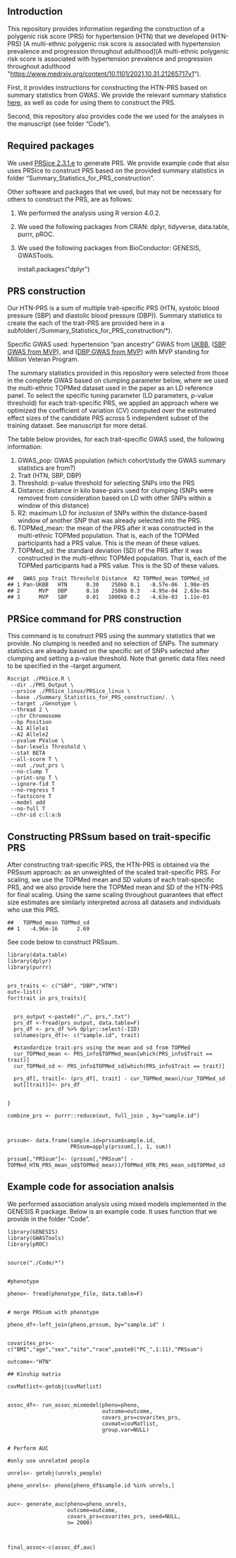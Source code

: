 ## Introduction

This repository provides information regarding the construction of a
polygenic risk score (PRS) for hypertension (HTN) that we developed
(HTN-PRS) [A multi-ethnic polygenic risk score is associated with hypertension prevalence and progression throughout adulthood](A multi-ethnic polygenic risk score is associated with hypertension prevalence and progression throughout adulthood  "https://www.medrxiv.org/content/10.1101/2021.10.31.21265717v1").

First, it provides instructions for constructing the HTN-PRS based on
summary statistics from GWAS. We provide the relevant summary statistics
[here](here "https://figshare.com/articles/dataset/A_multi-ethnic_polygenic_risk_score_is_associated_with_hypertension_prevalence_and_progression_throughout_adulthood/19611558"), as well as
code for using them to construct the PRS.

Second, this repository also provides code the we used for the analyses
in the manuscript (see folder “Code”).

## Required packages

We used [PRSice 2.3.1.e](https://www.prsice.info "PRSice 2.3.1.e") to
generate PRS. We provide example code that also uses PRSice to construct
PRS based on the provided summary statistics in folder
“Summary\_Statistics\_for\_PRS\_construction”.

Other software and packages that we used, but may not be necessary for
others to construct the PRS, are as follows:  
1. We performed the analysis using R version 4.0.2.  
2. We used the following packages from CRAN: dplyr, tidyverse,
data.table, purrr, pROC.  
3. We used the following packages from BioConductor: GENESIS,
GWASTools.  

    install.packages("dplyr")

## PRS construction

Our HTN-PRS is a sum of multiple trait-specific PRS (HTN, systolic blood
pressure (SBP) and diastolic blood pressure (DBP)). Summary statistics
to create the each of the trait-PRS are provided here in a
subfolder(./Summary\_Statistics\_for\_PRS\_construction/\*).

Specific GWAS used: hypertension “pan ancestry” GWAS from
[UKBB](https://pan.ukbb.broadinstitute.org), ([SBP GWAS from
MVP](https://pubmed.ncbi.nlm.nih.gov/30578418/)), and ([DBP GWAS from
MVP](https://pubmed.ncbi.nlm.nih.gov/30578418/)) with MVP standing for
Million Veteran Program.

The summary statistics provided in this repository were selected from
those in the complete GWAS based on clumping parameter below, where we
used the multi-ethnic TOPMed dataset used in the paper as an LD
reference panel. To select the specific tuning parameter (LD parameters,
p-value threshold) for each trait-specific PRS, we applied an approach
where we optimized the coefficient of variation (CV) computed over the
estimated effect sizes of the candidate PRS across 5 independent subset
of the training dataset. See manuscript for more detail.

The table below provides, for each trait-specific GWAS used, the
following information:  

1.  GWAS\_pop: GWAS population (which cohort/study the GWAS summary
    statistics are from?)  
2.  Trait (HTN, SBP, DBP)  
3.  Threshold: p-value threshold for selecting SNPs into the PRS  
4.  Distance: distance in kilo base-pairs used for clumping (SNPs were
    removed from consideration based on LD with other SNPs within a
    window of this distance)  
5.  R2: maximum LD for inclusion of SNPs within the distance-based
    window of another SNP that was already selected into the PRS.  
6.  TOPMed\_mean: the mean of the PRS after it was constructed in the
    multi-ethnic TOPMed population. That is, each of the TOPMed
    participants had a PRS value. This is the mean of these values.  
7.  TOPMed\_sd: the standard deviation (SD) of the PRS after it was
    constructed in the multi-ethnic TOPMed population. That is, each of
    the TOPMed participants had a PRS value. This is the SD of these
    values.

<!-- -->

    ##   GWAS_pop Trait Threshold Distance  R2 TOPMed_mean TOPMed_sd
    ## 1 Pan-UKBB   HTN      0.30    250kb 0.1   -8.57e-06  1.98e-05
    ## 2      MVP   DBP      0.10    250kb 0.3   -4.95e-04  2.63e-04
    ## 3      MVP   SBP      0.01   1000kb 0.2   -4.63e-03  1.11e-03

## PRSice command for PRS construction

This command is to construct PRS using the summary statistics that we
provide. No clumping is needed and no selection of SNPs. The summary
statistics are already based on the specific set of SNPs selected after
clumping and setting a p-value threshold. Note that genetic data files
need to be specified in the –target argument.



    Rscript ./PRSice.R \
     --dir ./PRS_Output \
     --prsice ./PRSice_linux/PRSice_linux \
     --base ./Summary_Statistics_for_PRS_construction/. \
     --target ./Genotype \
     --thread 2 \
     --chr Chromosome 
     --bp Position 
     --A1 Allele1 
     --A2 Allele2 
     --pvalue PValue \
     --bar-levels Threshold \
     --stat BETA 
     --all-score T \
     --out ./out_prs \
     --no-clump T
     --print-snp T \
     --ignore-fid T 
     --no-regress T 
     --fastscore T 
     --model add 
     --no-full T 
     --chr-id c:l:a:b

## Constructing PRSsum based on trait-specific PRS

After constructing trait-specific PRS, the HTN-PRS is obtained via the
PRSsum approach: as an unweighted of the scaled trait-specific PRS. For
scaling, we use the TOPMed mean and SD values of each trait-specific
PRS, and we also provide here the TOPMed mean and SD of the HTN-PRS for
final scaling. Using the same scaling throughout guarantees that effect
size estimates are similarly interpreted across all datasets and
individuals who use this PRS.

    ##   TOPMed_mean TOPMed_sd
    ## 1   -4.96e-16      2.69

See code below to construct PRSsum.

    library(data.table)
    library(dplyr)
    library(purrr)


    prs_traits <- c("SBP", "DBP","HTN")
    out<-list()
    for(trait in prs_traits){
      
      
      prs_output <-paste0("./", prs,".txt")
      prs_df <-fread(prs_output, data.table=F)
      prs_df <- prs_df %>% dplyr::select(-IID)
      colnames(prs_df)<- c("sample.id", trait)
      
      #standardize trait-prs using the mean and sd from TOPMed 
      cur_TOPMed_mean <- PRS_info$TOPMed_mean[which(PRS_info$Trait == trait)]
      cur_TOPMed_sd <- PRS_info$TOPMed_sd[which(PRS_info$Trait == trait)]
      
      prs_df[, trait]<- (prs_df[, trait] - cur_TOPMed_mean)/cur_TOPMed_sd
      out[[trait]]<- prs_df
      
      
    }

    combine_prs <- purrr::reduce(out, full_join , by="sample.id")



    prssum<- data.frame(sample.id=prssum$sample.id, 
                        PRSsum=apply(prssum[,], 1, sum))

    prssum[,"PRSsum"]<- (prssum[,"PRSsum"] - TOPMed_HTN_PRS_mean_sd$TOPMed_mean))/TOPMed_HTN_PRS_mean_sd$TOPMed_sd

## Example code for association analsis

We performed association analysis using mixed models implemented in the
GENESIS R package. Below is an example code. It uses function that we
provide in the folder “Code”.

    library(GENESIS)
    library(GWASTools)
    library(pROC)


    source("./Code/*")


    #phenotype

    pheno<- fread(phenotype_file, data.table=F)


    # merge PRSsum with phenotype

    pheno_df<-left_join(pheno,prssum, by="sample.id" )


    covarites_prs<- c("BMI","age","sex","site","race",paste0("PC_",1:11),"PRSsum")

    outcome<-"HTN"

    ## Kinship matrix

    covMatlist<-getobj(covMatlist)


    assoc_df<- run_assoc_mixmodel(pheno=pheno,
                                  outcome=outcome,
                                  covars_prs=covarites_prs, 
                                  covmat=covMatlist,
                                  group.var=NULL)


    # Perform AUC

    #only use unrelated people

    unrels<- getobj(unrels_people)

    pheno_unrels<- pheno[pheno_df$sample.id %in% unrels,]


    auc<- generate_auc(pheno=pheno_unrels,
                       outcome=outcome,
                       covars_prs=covarites_prs, seed=NULL,
                       n= 2000)



    final_assoc<-c(assoc_df,auc)
